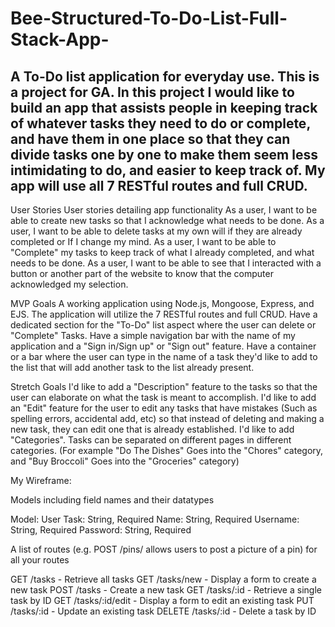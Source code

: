 # Bee-Structured-To-Do-List-Full-Stack-App-
A To-Do list application for everyday use. This is a project for GA.
In this project I would like to build an app that assists people in keeping track of whatever tasks they need to do or complete, and have them in one place so that they can divide tasks one by one to make them seem less intimidating to do, and easier to keep track of. My app will use all 7 RESTful routes and full CRUD. 
-----
User Stories
User stories detailing app functionality
As a user, I want to be able to create new tasks so that I acknowledge what needs to be done.
As a user, I want to be able to delete tasks at my own will if they are already completed or If I change my mind.
As a user, I want to be able to "Complete" my tasks to keep track of what I already completed, and what needs to be done.
As a user, I want to be able to see that I interacted with a button or another part of the website to know that the computer acknowledged my selection.

MVP Goals
A working application using Node.js, Mongoose, Express, and EJS.
The application will utilize the 7 RESTful routes and full CRUD.
Have a dedicated section for the "To-Do" list aspect where the user can delete or "Complete" Tasks.
Have a simple navigation bar with the name of my application and a "Sign in/Sign up" or "Sign out" feature.
Have a container or a bar where the user can type in the name of a task they'd like to add to the list that will add another task to the list already present.

Stretch Goals
I'd like to add a "Description" feature to the tasks so that the user can elaborate on what the task is meant to accomplish.
I'd like to add an "Edit" feature for the user to edit any tasks that have mistakes (Such as spelling errors, accidental add, etc) so that instead of deleting and making a new task, they can edit one that is already established.
I'd like to add "Categories". Tasks can be separated on different pages in different categories. (For example "Do The Dishes" Goes into the "Chores" category, and "Buy Broccoli" Goes into the "Groceries" category)

My Wireframe: 

Models including field names and their datatypes

Model: User
Task: String, Required
Name: String, Required
Username: String, Required
Password: String, Required

A list of routes (e.g. POST /pins/ allows users to post a picture of a pin) for all your routes

GET /tasks - Retrieve all tasks
GET /tasks/new - Display a form to create a new task
POST /tasks - Create a new task
GET /tasks/:id - Retrieve a single task by ID
GET /tasks/:id/edit - Display a form to edit an existing task
PUT /tasks/:id - Update an existing task
DELETE /tasks/:id - Delete a task by ID
